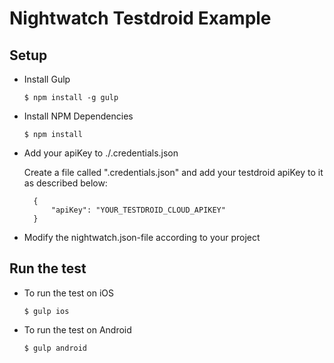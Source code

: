 # Nightwatch Testdroid Example

## Setup
* Install Gulp

	```
	$ npm install -g gulp
	```

* Install NPM Dependencies

	```
	$ npm install
	```
    
* Add your apiKey to ./.credentials.json

   Create a file called ".credentials.json" and add your testdroid apiKey to it as described below:
	
	    {
	        "apiKey": "YOUR_TESTDROID_CLOUD_APIKEY"
	    }


* Modify the nightwatch.json-file according to your project

## Run the test 

* To run the test on iOS

	```
	$ gulp ios
	```

* To run the test on Android
	
	```
	$ gulp android
	```


